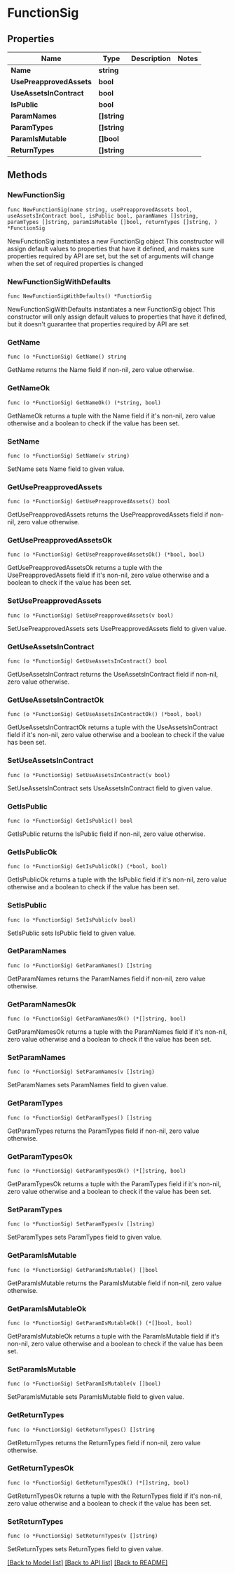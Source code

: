 # FunctionSig

## Properties

Name | Type | Description | Notes
------------ | ------------- | ------------- | -------------
**Name** | **string** |  | 
**UsePreapprovedAssets** | **bool** |  | 
**UseAssetsInContract** | **bool** |  | 
**IsPublic** | **bool** |  | 
**ParamNames** | **[]string** |  | 
**ParamTypes** | **[]string** |  | 
**ParamIsMutable** | **[]bool** |  | 
**ReturnTypes** | **[]string** |  | 

## Methods

### NewFunctionSig

`func NewFunctionSig(name string, usePreapprovedAssets bool, useAssetsInContract bool, isPublic bool, paramNames []string, paramTypes []string, paramIsMutable []bool, returnTypes []string, ) *FunctionSig`

NewFunctionSig instantiates a new FunctionSig object
This constructor will assign default values to properties that have it defined,
and makes sure properties required by API are set, but the set of arguments
will change when the set of required properties is changed

### NewFunctionSigWithDefaults

`func NewFunctionSigWithDefaults() *FunctionSig`

NewFunctionSigWithDefaults instantiates a new FunctionSig object
This constructor will only assign default values to properties that have it defined,
but it doesn't guarantee that properties required by API are set

### GetName

`func (o *FunctionSig) GetName() string`

GetName returns the Name field if non-nil, zero value otherwise.

### GetNameOk

`func (o *FunctionSig) GetNameOk() (*string, bool)`

GetNameOk returns a tuple with the Name field if it's non-nil, zero value otherwise
and a boolean to check if the value has been set.

### SetName

`func (o *FunctionSig) SetName(v string)`

SetName sets Name field to given value.


### GetUsePreapprovedAssets

`func (o *FunctionSig) GetUsePreapprovedAssets() bool`

GetUsePreapprovedAssets returns the UsePreapprovedAssets field if non-nil, zero value otherwise.

### GetUsePreapprovedAssetsOk

`func (o *FunctionSig) GetUsePreapprovedAssetsOk() (*bool, bool)`

GetUsePreapprovedAssetsOk returns a tuple with the UsePreapprovedAssets field if it's non-nil, zero value otherwise
and a boolean to check if the value has been set.

### SetUsePreapprovedAssets

`func (o *FunctionSig) SetUsePreapprovedAssets(v bool)`

SetUsePreapprovedAssets sets UsePreapprovedAssets field to given value.


### GetUseAssetsInContract

`func (o *FunctionSig) GetUseAssetsInContract() bool`

GetUseAssetsInContract returns the UseAssetsInContract field if non-nil, zero value otherwise.

### GetUseAssetsInContractOk

`func (o *FunctionSig) GetUseAssetsInContractOk() (*bool, bool)`

GetUseAssetsInContractOk returns a tuple with the UseAssetsInContract field if it's non-nil, zero value otherwise
and a boolean to check if the value has been set.

### SetUseAssetsInContract

`func (o *FunctionSig) SetUseAssetsInContract(v bool)`

SetUseAssetsInContract sets UseAssetsInContract field to given value.


### GetIsPublic

`func (o *FunctionSig) GetIsPublic() bool`

GetIsPublic returns the IsPublic field if non-nil, zero value otherwise.

### GetIsPublicOk

`func (o *FunctionSig) GetIsPublicOk() (*bool, bool)`

GetIsPublicOk returns a tuple with the IsPublic field if it's non-nil, zero value otherwise
and a boolean to check if the value has been set.

### SetIsPublic

`func (o *FunctionSig) SetIsPublic(v bool)`

SetIsPublic sets IsPublic field to given value.


### GetParamNames

`func (o *FunctionSig) GetParamNames() []string`

GetParamNames returns the ParamNames field if non-nil, zero value otherwise.

### GetParamNamesOk

`func (o *FunctionSig) GetParamNamesOk() (*[]string, bool)`

GetParamNamesOk returns a tuple with the ParamNames field if it's non-nil, zero value otherwise
and a boolean to check if the value has been set.

### SetParamNames

`func (o *FunctionSig) SetParamNames(v []string)`

SetParamNames sets ParamNames field to given value.


### GetParamTypes

`func (o *FunctionSig) GetParamTypes() []string`

GetParamTypes returns the ParamTypes field if non-nil, zero value otherwise.

### GetParamTypesOk

`func (o *FunctionSig) GetParamTypesOk() (*[]string, bool)`

GetParamTypesOk returns a tuple with the ParamTypes field if it's non-nil, zero value otherwise
and a boolean to check if the value has been set.

### SetParamTypes

`func (o *FunctionSig) SetParamTypes(v []string)`

SetParamTypes sets ParamTypes field to given value.


### GetParamIsMutable

`func (o *FunctionSig) GetParamIsMutable() []bool`

GetParamIsMutable returns the ParamIsMutable field if non-nil, zero value otherwise.

### GetParamIsMutableOk

`func (o *FunctionSig) GetParamIsMutableOk() (*[]bool, bool)`

GetParamIsMutableOk returns a tuple with the ParamIsMutable field if it's non-nil, zero value otherwise
and a boolean to check if the value has been set.

### SetParamIsMutable

`func (o *FunctionSig) SetParamIsMutable(v []bool)`

SetParamIsMutable sets ParamIsMutable field to given value.


### GetReturnTypes

`func (o *FunctionSig) GetReturnTypes() []string`

GetReturnTypes returns the ReturnTypes field if non-nil, zero value otherwise.

### GetReturnTypesOk

`func (o *FunctionSig) GetReturnTypesOk() (*[]string, bool)`

GetReturnTypesOk returns a tuple with the ReturnTypes field if it's non-nil, zero value otherwise
and a boolean to check if the value has been set.

### SetReturnTypes

`func (o *FunctionSig) SetReturnTypes(v []string)`

SetReturnTypes sets ReturnTypes field to given value.



[[Back to Model list]](../README.md#documentation-for-models) [[Back to API list]](../README.md#documentation-for-api-endpoints) [[Back to README]](../README.md)


